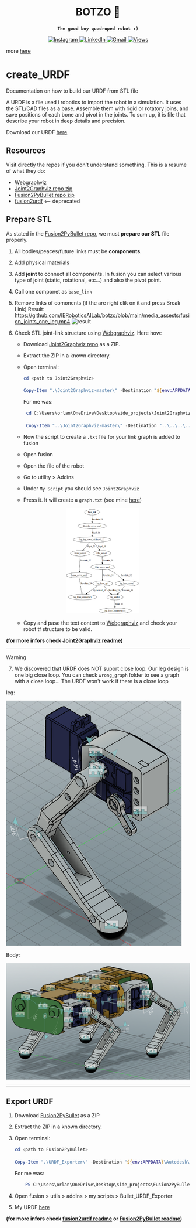 <div align="center">
<h1>BOTZO 🐾</h1>

**`The good boy quadruped robot :)`**

<p align="center">
    <a href="https://www.instagram.com/botzo.ie/" target="_blank" rel="noopener noreferrer">
        <img alt="Instagram" src="https://img.shields.io/badge/Instagram-%232C3454.svg?style=for-the-badge&logo=Instagram&logoColor=white" />
    </a>
    <a href="" target="_blank" rel="noopener noreferrer">
        <img alt="LinkedIn" src="https://img.shields.io/badge/Youtube-%232C3454.svg?style=for-the-badge&logo=Youtube&logoColor=white" />
    </a>
    <a href="mailto:botzoteam@gmail.com">
        <img alt="Gmail" src="https://img.shields.io/badge/Gmail-2c3454?style=for-the-badge&logo=gmail&logoColor=white" />
    </a>
    <a href="">
        <img alt="Views" src="https://komarev.com/ghpvc/?username=botzo&color=blue&style=for-the-badge&abbreviated=true" />
    </a>

</p>

</div>

more [here](https://github.com/IERoboticsAILab/botzo)

# create_URDF
Documentation on how to build our URDF from STL file

A URDF is a file used i robotics to import the robot in a simulation. It uses the STL/CAD files as a base. Assemble them with rigid or rotatory joins, and save positions of each bone and pivot in the joints. To sum up, it is file that describe your robot in deep details and precision.

Download our URDF [here](https://github.com/botzo-team/create_URDF/blob/main/final_URDF.zip)

## Resources

Visit directly the repos if you don't understand something. This is a resume of what they do:
- [Webgraphviz](http://www.webgraphviz.com/)
- [Joint2Graphviz repo zip](https://github.com/yanshil/Joint2Graphviz)
- [Fusion2PyBullet repo zip](https://github.com/yanshil/Fusion2PyBullet)
- [fusion2urdf](https://github.com/syuntoku14/fusion2urdf) <-- deprecated

## Prepare STL
As stated in the [Fusion2PyBullet repo](https://github.com/yanshil/Fusion2PyBullet), we must **prepare our STL** file properly.
1. All bodies/peaces/future links must be **components**.
2. Add physical materials
3. Add **joint** to connect all components. In fusion you can select various type of joint (static, rotational, etc...) and also the pivot point.
4. Call one componet as `base_link`
5. Remove links of comonents (if the are right clik on it and press Break Link)
    Result: https://github.com/IERoboticsAILab/botzo/blob/main/media_assests/fusion_joints_one_leg.mp4
    ![result](https://github.com/IERoboticsAILab/botzo/blob/main/media_assests/fusion_joints_one_leg.gif)
6. Check STL joint-link structure using [Webgraphviz](http://www.webgraphviz.com/). Here how:
    - Download [Joint2Graphviz repo](https://github.com/yanshil/Joint2Graphviz) as a ZIP.
    - Extract the ZIP in a known directory.
    - Open terminal:

        ```powershell
        cd <path to Joint2Graphviz>

        Copy-Item ".\Joint2Graphviz-master\" -Destination "${env:APPDATA\Autodesk\Autodesk Fusion 360\API\Scripts\" -Recurse
        ```

        For me was:
        ```powershell
         cd C:\Users\orlan\OneDrive\Desktop\side_projects\Joint2Graphviz-master

         Copy-Item "..\Joint2Graphviz-master\" -Destination "..\..\..\..\AppData\Roaming\Autodesk\Autodesk Fusion 360\API\Scripts\" -Recurse
        ```
    - Now the script to create a `.txt` file for your link graph is added to fusion
    - Open fusion
    - Open the file of the robot
    - Go to utility > Addins
    - Under `My Script` you should see `Joint2Graphviz`
    - Press it. It will create a `graph.txt` (see mine [here](https://github.com/botzo-team/create_URDF/blob/main/test_urdf_exporter/graph.txt))
    <p align="center">
        <img src="https://github.com/IERoboticsAILab/botzo/blob/main/CAD_files/URDF%20file/wrong_graph/graph_from_webgraphviz.png" alt="Graph Image" width="200"/>
    </p>

    - Copy and pase the text content to [Webgraphviz](http://www.webgraphviz.com/) and check your robot tf structure to be valid.

**(for more infors check [Joint2Graphviz readme](https://github.com/yanshil/Joint2Graphviz))**

-----

> [!WARNING]
> 7. We discovered that URDF does NOT suport close loop. Our leg design is one big close loop. You can check `wrong_graph` folder to see a graph with a close loop... The URDF won't work if there is a close loop

leg:

![urdf](https://github.com/IERoboticsAILab/botzo/blob/main/media_assests/urdf_leg.png)

Body:

![urfd](https://github.com/IERoboticsAILab/botzo/blob/main/media_assests/urdf_body.png)

---

## Export URDF

1. Download [Fusion2PyBullet](https://github.com/yanshil/Fusion2PyBullet) as a ZIP
2. Extract the ZIP in a known directory.
3. Open terminal:

    ```powershell
    cd <path to Fusion2PyBullet>

    Copy-Item ".\URDF_Exporter\" -Destination "${env:APPDATA}\Autodesk\Autodesk Fusion 360\API\Scripts\" -Recurse
    ```

    For me was:
    ```powershell
        PS C:\Users\orlan\OneDrive\Desktop\side_projects\Fusion2PyBullet-master> Copy-Item ".\Bullet_URDF_Exporter\" -Destination "..\..\..\..\AppData\Roaming\Autodesk\Autodesk Fusion 360\API\Scripts\" -Recurse
    ```
4. Open fusion > utils > addins > my scripts > Bullet_URDF_Exporter
5. My URDF [here](https://github.com/botzo-team/create_URDF/blob/main/final_URDF.zip)

**(for more infors check [fusion2urdf readme](https://github.com/syuntoku14/fusion2urdf/blob/master/README.md) or [Fusion2PyBullet readme](https://github.com/yanshil/Fusion2PyBullet/blob/master/README.md))**